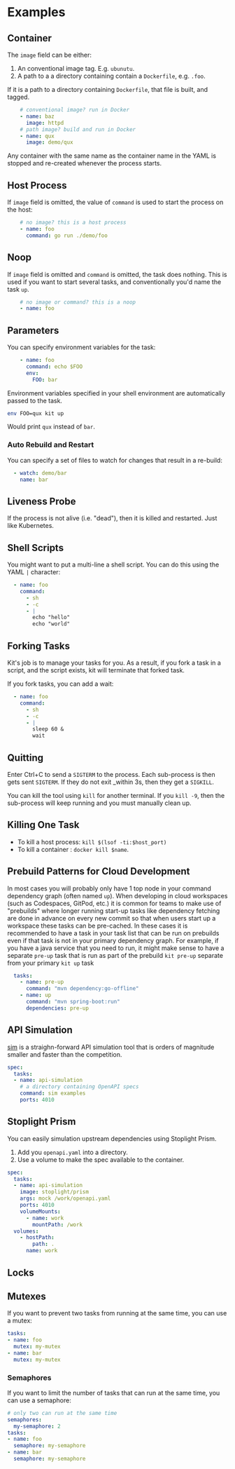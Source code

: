 # Examples

## Container

The `image` field can be either:

1. An conventional image tag. E.g. `ubunutu`.
2. A path to a a directory containing contain a `Dockerfile`, e.g. `.foo`.

If it is a path to a directory containing `Dockerfile`, that file is built, and tagged.

```yaml
    # conventional image? run in Docker
    - name: baz
      image: httpd
    # path image? build and run in Docker
    - name: qux
      image: demo/qux
```

Any container with the same name as the container name in the YAML is stopped and re-created whenever the process
starts.

## Host Process

If `image` field is omitted, the value of `command` is used to start the process on the host:

```yaml
    # no image? this is a host process
    - name: foo
      command: go run ./demo/foo 
```
## Noop

If `image` field is omitted and `command` is omitted, the task does nothing. This is used if you want to start several tasks, and conventionally you'd name the task `up`.

```yaml
    # no image or command? this is a noop
    - name: foo
```

## Parameters

You can specify environment variables for the task:

```yaml
    - name: foo
      command: echo $FOO
      env:
        FOO: bar
```

Environment variables specified in your shell environment are automatically passed to the task.

```bash
env FOO=qux kit up
```

Would print `qux` instead of `bar`.

### Auto Rebuild and Restart

You can specify a set of files to watch for changes that result in a re-build:

```yaml
  - watch: demo/bar
    name: bar
```        

## Liveness Probe

If the process is not alive (i.e. "dead"), then it is killed and restarted. Just like Kubernetes.

## Shell Scripts

You might want to put a multi-line a shell script. You can do this using the YAML `|` character: 

```yaml
  - name: foo
    command:
      - sh
      - -c
      - |
        echo "hello"
        echo "world"
```

## Forking Tasks

Kit's job is to manage your tasks for you. As a result, if you fork a task in a script, and the script exists, kit will terminate that forked task.

If you fork tasks, you can add a wait:

```yaml
  - name: foo
    command:
      - sh
      - -c
      - |
        sleep 60 &
        wait
```

## Quitting

Enter Ctrl+C to send a `SIGTERM` to the process. Each sub-process is then gets sent `SIGTERM`. If they do not exit
_within 3s, then they get a `SIGKILL`. 

You can kill the tool using `kill` for another terminal. If you `kill -9`, then the sub-process will keep
running and you must manually clean up.

## Killing One Task

* To kill a host process: `kill $(lsof -ti:$host_port)`
* To kill a container : `docker kill $name`.

## Prebuild Patterns for Cloud Development

In most cases you will probably only have 1 top node in your command dependency graph (often named `up`). When developing in cloud workspaces (such as Codespaces, GitPod, etc.) it is common for teams to make use of "prebuilds" where longer running start-up tasks like dependency fetching are done in advance on every new commit so that when users start up a workspace these tasks can be pre-cached. In these cases it is recommended to have a task in your task list that can be run on prebuilds even if that task is not in your primary dependency graph. For example, if you have a java service that you need to run, it might make sense to have a separate `pre-up` task that is run as part of the prebuild `kit pre-up` separate from your primary `kit up` task

```yaml
  tasks:
    - name: pre-up
      command: "mvn dependency:go-offline"
    - name: up
      command: "mvn spring-boot:run"
      dependencies: pre-up
```

## API Simulation

[sim](https://github.com/kitproj/sim) is a straighn-forward API simulation tool that is orders of magnitude smaller and faster than the competition.

```yaml
spec:
  tasks:
  - name: api-simulation
    # a directory containing OpenAPI specs
    command: sim examples
    ports: 4010
```

## Stoplight Prism

You can easily simulation upstream dependencies using Stoplight Prism. 

1. Add you `openapi.yaml` into a directory.
2. Use a volume to make the spec available to the container.

```yaml
spec:
  tasks:
  - name: api-simulation
    image: stoplight/prism
    args: mock /work/openapi.yaml
    ports: 4010
    volumeMounts:
      - name: work
        mountPath: /work
  volumes:
    - hostPath:
        path: .
      name: work
  ```

## Locks

## Mutexes

If you want to prevent two tasks from running at the same time, you can use a mutex:

```yaml
tasks:
- name: foo
  mutex: my-mutex
- name: bar
  mutex: my-mutex
```

### Semaphores

If you want to limit the number of tasks that can run at the same time, you can use a semaphore:

```yaml
# only two can run at the same time
semaphores:
  my-semaphore: 2
tasks:
- name: foo
  semaphore: my-semaphore
- name: bar
  semaphore: my-semaphore
```